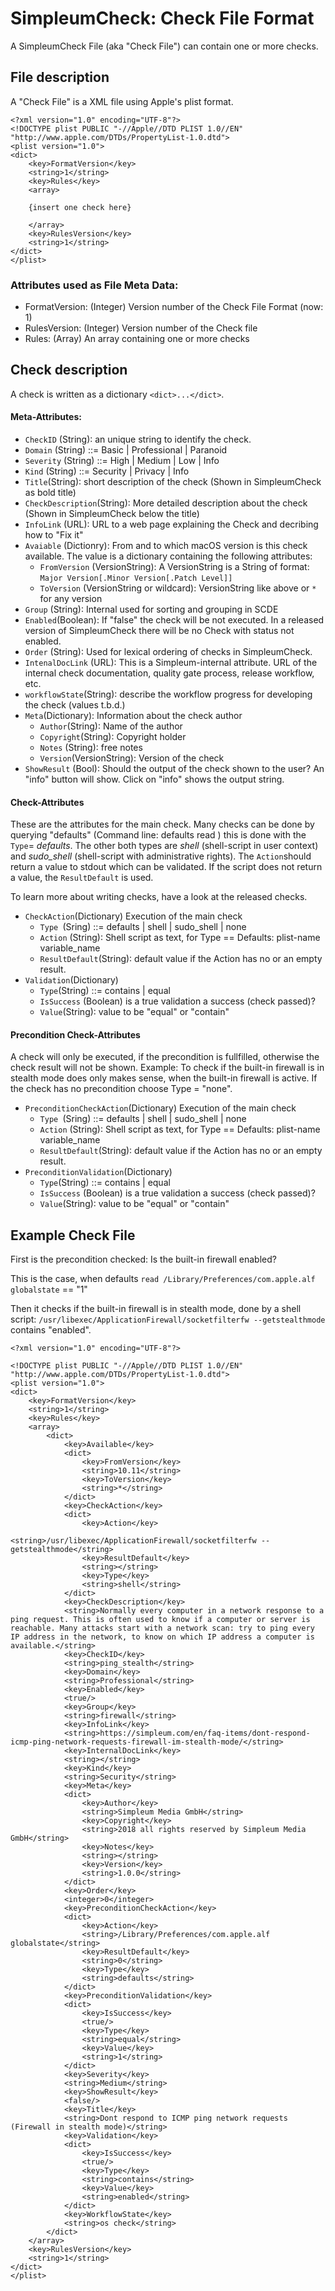 # SimpleumCheck: Check File Format

A SimpleumCheck File (aka "Check File") can contain one or more checks.

## File description
A "Check File" is a XML file using Apple's plist format.

	<?xml version="1.0" encoding="UTF-8"?>
	<!DOCTYPE plist PUBLIC "-//Apple//DTD PLIST 1.0//EN" "http://www.apple.com/DTDs/PropertyList-1.0.dtd">
	<plist version="1.0">
	<dict>
		<key>FormatVersion</key>
		<string>1</string>
		<key>Rules</key>
		<array>
		
		{insert one check here}
		
		</array>
		<key>RulesVersion</key>
		<string>1</string>
	</dict>
	</plist>
	
### Attributes used as File Meta Data:

* FormatVersion: (Integer) Version number of the Check File Format (now: 1)
* RulesVersion: (Integer) Version number of the Check file
* Rules: (Array) An array containing one or more checks


## Check description
A check is written as a dictionary `<dict>...</dict>`.

#### Meta-Attributes:

* `CheckID` (String): an unique string to identify the check.
* `Domain` (String) ::= Basic | Professional | Paranoid
* `Severity` (String) ::= High | Medium | Low | Info
* `Kind` (String) ::= Security | Privacy | Info
* `Title`(String): short description of the check (Shown in SimpleumCheck as bold title)
* `CheckDescription`(String): More detailed description about the check (Shown in SimpleumCheck below the title)
* `InfoLink` (URL): URL to a web page explaining the Check and decribing how to "Fix it"
* `Avaiable` (Dictionry): From and to which macOS version is this check available. 
The value is a dictionary containing the following attributes:
	* `FromVersion` (VersionString): A VersionString is a String of format: `Major Version[.Minor Version[.Patch Level]]`
	* `ToVersion` (VersionString or wildcard): VersionString like above or `*` for any version 
* `Group` (String): Internal used for sorting and grouping in SCDE
* `Enabled`(Boolean): If "false" the check will be not executed. In a released version of SimpleumCheck there will be no Check with status not enabled.
* `Order` (String): Used for lexical ordering of checks in SimpleumCheck.
* `IntenalDocLink` (URL): This is a Simpleum-internal attribute. URL of the internal check documentation, quality gate process, release workflow, etc. 
* `workflowState`(String): describe the workflow progress for developing the check (values t.b.d.)
* `Meta`(Dictionary): Information about the check author
	* `Author`(String): Name of the author
	* `Copyright`(String): Copyright holder
	* `Notes` (String): free notes
	* `Version`(VersionString): Version of the check
* `ShowResult` (Bool): Should the output of the check shown to the user? An "info" button will show. Click on "info" shows the output string.

#### Check-Attributes
These are the attributes for the main check. Many checks can be done by querying "defaults" (Command line: defaults read <plist> <variable>) this is done with the `Type`= *defaults*. The other both types are *shell* (shell-script in user context) and *sudo_shell* (shell-script with administrative rights).
The `Action`should return a value to stdout which can be validated. If the script does not return a value, the `ResultDefault` is used.

To learn more about writing checks, have a look at the released checks.

* `CheckAction`(Dictionary) Execution of the main check
	* `Type `(Sring) ::= defaults | shell | sudo_shell | none
	* `Action` (String): Shell script as text, for Type == Defaults: plist-name variable_name 
	* `ResultDefault`(String): default value if the Action has no or an empty result.
* `Validation`(Dictionary)
	* `Type`(String) ::= contains | equal 
	* `IsSuccess` (Boolean) is a true validation a success (check passed)?
	* `Value`(String): value to be "equal" or "contain"

#### Precondition Check-Attributes
A check will only be executed, if the precondition is fullfilled, otherwise the check result will not be shown. Example: To check if the built-in firewall is in stealth mode does only makes sense, when the built-in firewall is active.
If the check has no precondition choose Type = "none".

* `PreconditionCheckAction`(Dictionary) Execution of the main check
	* `Type `(Sring) ::= defaults | shell | sudo_shell | none
	* `Action` (String): Shell script as text, for Type == Defaults: plist-name variable_name 
	* `ResultDefault`(String): default value if the Action has no or an empty result.
* `PreconditionValidation`(Dictionary)
	* `Type`(String) ::= contains | equal 
	* `IsSuccess` (Boolean) is a true validation a success (check passed)?
	* `Value`(String): value to be "equal" or "contain"
	


## Example Check File
First is the precondition checked: Is the built-in firewall enabled?

This is the case, when defaults `read /Library/Preferences/com.apple.alf globalstate` == "1"

Then it checks if the built-in firewall is in stealth mode, done by a shell script: `/usr/libexec/ApplicationFirewall/socketfilterfw --getstealthmode` contains "enabled".

	<?xml version="1.0" encoding="UTF-8"?>
	
	<!DOCTYPE plist PUBLIC "-//Apple//DTD PLIST 1.0//EN" "http://www.apple.com/DTDs/PropertyList-1.0.dtd">
	<plist version="1.0">
	<dict>
		<key>FormatVersion</key>
		<string>1</string>
		<key>Rules</key>
		<array>
			<dict>
				<key>Available</key>
				<dict>
					<key>FromVersion</key>
					<string>10.11</string>
					<key>ToVersion</key>
					<string>*</string>
				</dict>
				<key>CheckAction</key>
				<dict>
					<key>Action</key>
					<string>/usr/libexec/ApplicationFirewall/socketfilterfw --getstealthmode</string>
					<key>ResultDefault</key>
					<string></string>
					<key>Type</key>
					<string>shell</string>
				</dict>
				<key>CheckDescription</key>
				<string>Normally every computer in a network response to a ping request. This is often used to know if a computer or server is reachable. Many attacks start with a network scan: try to ping every IP address in the network, to know on which IP address a computer is available.</string>
				<key>CheckID</key>
				<string>ping_stealth</string>
				<key>Domain</key>
				<string>Professional</string>
				<key>Enabled</key>
				<true/>
				<key>Group</key>
				<string>firewall</string>
				<key>InfoLink</key>
				<string>https://simpleum.com/en/faq-items/dont-respond-icmp-ping-network-requests-firewall-im-stealth-mode/</string>
				<key>InternalDocLink</key>
				<string></string>
				<key>Kind</key>
				<string>Security</string>
				<key>Meta</key>
				<dict>
					<key>Author</key>
					<string>Simpleum Media GmbH</string>
					<key>Copyright</key>
					<string>2018 all rights reserved by Simpleum Media GmbH</string>
					<key>Notes</key>
					<string></string>
					<key>Version</key>
					<string>1.0.0</string>
				</dict>
				<key>Order</key>
				<integer>0</integer>
				<key>PreconditionCheckAction</key>
				<dict>
					<key>Action</key>
					<string>/Library/Preferences/com.apple.alf globalstate</string>
					<key>ResultDefault</key>
					<string>0</string>
					<key>Type</key>
					<string>defaults</string>
				</dict>
				<key>PreconditionValidation</key>
				<dict>
					<key>IsSuccess</key>
					<true/>
					<key>Type</key>
					<string>equal</string>
					<key>Value</key>
					<string>1</string>
				</dict>
				<key>Severity</key>
				<string>Medium</string>
				<key>ShowResult</key>
				<false/>
				<key>Title</key>
				<string>Dont respond to ICMP ping network requests (Firewall in stealth mode)</string>
				<key>Validation</key>
				<dict>
					<key>IsSuccess</key>
					<true/>
					<key>Type</key>
					<string>contains</string>
					<key>Value</key>
					<string>enabled</string>
				</dict>
				<key>WorkflowState</key>
				<string>os check</string>
			</dict>
		</array>
		<key>RulesVersion</key>
		<string>1</string>
	</dict>
	</plist>
